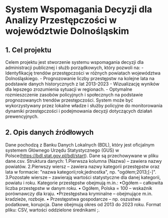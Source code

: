 # System Wspomagania Decyzji dla Analizy Przestępczości w województwie Dolnośląskim
## 1. Cel projektu
Celem projektu jest stworzenie systemu wspomagania decyzji dla administracji publicznej i służb porządkowych, który pozwoli na: - Identyfikację trendów przestępczości w różnych powiatach województwa Dolnośląskiego. - Prognozowanie liczby przestępstw na kolejne lata na podstawie danych historycznych z lat 2013-2023 - Wizualizację wyników dla lepszego zrozumienia sytuacji w regionach. - Optymalne rozmieszczenie zasobów policyjnych i społecznych na podstawie prognozowanych trendów przestępczości.
System może być wykorzystywany przez lokalne władze i służby policyjne do monitorowania dynamiki przestępczości i podejmowania decyzji dotyczących działań prewencyjnych.
## 2. Opis danych źródłowych
Dane pochodzą z Banku Danych Lokalnych (BDL), który jest oficjalnym systemem Głównego Urzędu Statystycznego (GUS) w Polsce(https://bdl.stat.gov.pl/bdl/start). Dane są przechowywane w pliku dane.csv.
Struktura danych:
1.Pierwsza kolumna (Nazwa) – zawiera nazwy powiatów.
2.Pierwszy wiersz – zawiera nazwy kategorii przestępstw oraz lata w formacie: "nazwa kategorii;rok;jednostka", np. "ogółem;2013;[-]".
3.Pozostałe wiersze – zawierają wartości statystyczne dla danej kategorii, powiatu i roku.
Kategorie przestępstw obejmują m.in.:
•Ogółem – całkowita liczba przestępstw w danym roku.
• Ogółem, Polska = 100 – wskaźnik porównawczy dla kraju.
•Przestępstwa kryminalne – obejmujące m.in. kradzieże, rozboje.
• Przestępstwa gospodarcze – np. oszustwa podatkowe, korupcja.
Dane obejmują okres od 2013 do 2023 roku.
Format pliku: CSV, wartości oddzielone średnikami ;.
